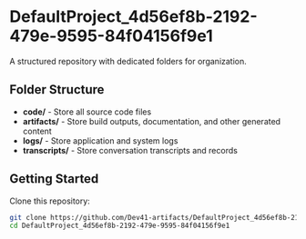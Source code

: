 # DefaultProject_4d56ef8b-2192-479e-9595-84f04156f9e1
A structured repository with dedicated folders for organization.

## Folder Structure

- **code/** - Store all source code files
- **artifacts/** - Store build outputs, documentation, and other generated content
- **logs/** - Store application and system logs
- **transcripts/** - Store conversation transcripts and records

## Getting Started

Clone this repository:
```bash
git clone https://github.com/Dev41-artifacts/DefaultProject_4d56ef8b-2192-479e-9595-84f04156f9e1
cd DefaultProject_4d56ef8b-2192-479e-9595-84f04156f9e1
```
